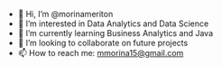 - 👋 Hi, I’m @morinameriton
- 👀 I’m interested in Data Analytics and Data Science
- 🌱 I’m currently learning Business Analytics and Java
- 💞️ I’m looking to collaborate on future projects
- 📫 How to reach me: mmorina15@gmail.com

<!---
morinameriton/morinameriton is a ✨ special ✨ repository because its `README.md` (this file) appears on your GitHub profile.
You can click the Preview link to take a look at your changes.
--->
